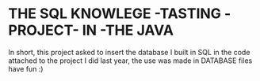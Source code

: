 # THE SQL KNOWLEGE -TASTING -PROJECT- IN -THE JAVA
In short, this project asked to insert the database I built in SQL in the code attached to the project I did last year, the use was made in DATABASE files
have fun :)
